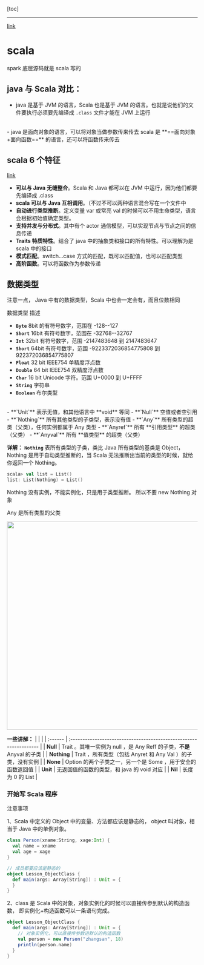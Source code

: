 [toc]

---

[link](https://www.bilibili.com/video/av33997956/?p=1)

# scala

spark 底层源码就是 scala 写的


## java 与 Scala 对比：

- java 是基于 JVM 的语言，Scala 也是基于 JVM 的语言。也就是说他们的文件要执行必须要先编译成 `.class` 文件才能在 JVM 上运行
<br>
- java 是面向对象的语言，可以将对象当做参数传来传去
  scala 是 **==面向对象+面向函数==** 的语言，还可以将函数传来传去



## scala 6 个特征

[link](https://www.bilibili.com/video/av33997956/?p=1&t=13m11s)
- **可以与 Java 无缝整合**。Scala 和 Java 都可以在 JVM 中运行，因为他们都要先编译成 .class
- **scala 可以与 Java 互相调用**。（不过不可以两种语言混合写在一个文件中
- **自动进行类型推断**。定义变量 var 或常亮 val 的时候可以不用生命类型，语言会根据初始值确定类型。
- **支持并发与分布式**。其中有个 actor 通信模型，可以实现节点与节点之间的信息传递
- **Traits 特质特性**。结合了 java 中的抽象类和接口的所有特性。可以理解为是 scala 中的接口
- **模式匹配**。switch...case 方式的匹配，既可以匹配值，也可以匹配类型
- **高阶函数**。可以将函数作为参数传递


## 数据类型

注意一点，
Java 中有的数据类型，Scala 中也会一定会有，而且位数相同

数据类型 描述
- **`Byte`** 8bit 的有符号数字，范围在 -128--127
- **`Short`** 16bit 有符号数字，范围在 -32768--32767
- **`Int`** 32bit 有符号数字，范围 -2147483648 到 2147483647
- **`Short`** 64bit 有符号数字，范围 -9223372036854775808 到 922372036854775807
- **`Float`** 32 bit IEEE754 单精度浮点数
- **`Double`** 64 bit IEEE754 双精度浮点数
- **`Char`** 16 bit Unicode 字符。范围 U+0000 到 U+FFFF
- **`String`** 字符串
- **`Boolean`** 布尔类型
<br>
- **`Unit`** 表示无值，和其他语言中 **void** 等同
- **`Null`** 空值或者空引用
- **`Nothing`** 所有其他类型的子类型，表示没有值
- **`Any`** 所有类型的超类（父类），任何实例都属于 Any 类型
- **`Anyref`** 所有 **引用类型** 的超类（父类）
- **`Anyval`** 所有 **值类型** 的超类（父类）


**详解：**
**`Nothing`** 表所有类型的子类，类比 Java 所有类型的基类是 Object，
Nothing 是用于自动类型推断的，当 Scala 无法推断出当前的类型的时候，就给你返回一个 Nothing。
```scala
scala> val list = List()
list: List(Nothing) = List() 
```
Nothing 没有实例，不能实例化，只是用于类型推断。
所以不要 new Nothing 对象



Any 是所有类型的父类 

<img width=550 src="https://upload-images.jianshu.io/upload_images/11876740-2dd988ba19ab0e0e.PNG?imageMogr2/auto-orient/strip%7CimageView2/2/w/1240"></img>


**一些讲解：**
|         |                                                                    |
| :------ | :----------------------------------------------------------------- |
| **Null**    | Trait 。其唯一实例为 null ，是 Any Reff 的子类，**不是** Anyval 的子类 |
| **Nothing** | Trait ，所有类型（包括 Anyret 和 Any Val ）的子类，没有实例        |
| **None**    | Option 的两个子类之一，另一个是 Some ，用于安全的函数返回值       |
| **Unit**    | 无返回值的函数的类型，和 java 的 void 对应                         |
| **Nil**     | 长度为 0 的 List                                                   |

### 开始写 Scala 程序

注意事项

1、Scala 中定义的 Object 中的变量、方法都应该是静态的，
object 叫对象，相当于 Java 中的单例对象。

```scala
class Person(xname:String, xage:Int) {
  val name = xname
  val age = xage
}

// 成员都要应该是静态的
object Lesson_ObjectClass {
  def main(args: Array[String]) : Unit = {
  }
}
```
2、class 是 Scala 中的对象，对象实例化的时候可以直接传参到默认的构造函数，
即实例化+构造函数可以一条语句完成。
```scala
object Lesson_ObjectClass {
  def main(args: Array[String]) : Unit = {
    // 对象实例化，可以直接传参数进默认的构造函数
    val person = new Person("zhangsan", 18)  
    println(person.name) 
  }
}
```





















<br><br><br><br><br><br><br><br><br>





